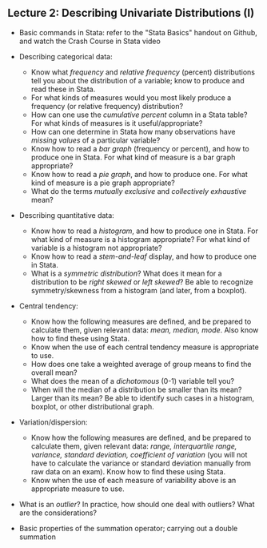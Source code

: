 ## Lecture 2: Describing Univariate Distributions (I)

* Basic commands in Stata: refer to the "Stata Basics" handout on Github, and watch the Crash Course in Stata video

* Describing categorical data:
	* Know what <em>frequency</em> and <em>relative frequency</em> (percent) distributions tell you about the distribution of a variable; know to produce and read these in Stata.
	* For what kinds of measures would you most likely produce a frequency (or relative frequency) distribution?
	* How can one use the <em>cumulative percent</em> column in a Stata table? For what kinds of measures is it useful/appropriate?
	* How can one determine in Stata how many observations have <em>missing values</em> of a particular variable?
	* Know how to read a <em>bar graph</em> (frequency or percent), and how to produce one in Stata. For what kind of measure is a bar graph appropriate?
	* Know how to read a <em>pie graph</em>, and how to produce one. For what kind of measure is a pie graph appropriate?
	* What do the terms <em>mutually exclusive</em> and <em>collectively exhaustive</em> mean?

* Describing quantitative data:
	* Know how to read a <em>histogram</em>, and how to produce one in Stata. For what kind of measure is a histogram appropriate? For what kind of variable is a histogram not appropriate?
	* Know how to read a <em>stem-and-leaf</em> display, and how to produce one in Stata.
	* What is a <em>symmetric distribution</em>? What does it mean for a distribution to be <em>right skewed</em> or <em>left skewed</em>? Be able to recognize symmetry/skewness from a histogram (and later, from a boxplot).

* Central tendency:
	* Know how the following measures are defined, and be prepared to calculate them, given relevant data: <em>mean, median, mode</em>. Also know how to find these using Stata.
	* Know when the use of each central tendency measure is appropriate to use.
	* How does one take a weighted average of group means to find the overall mean? 
	* What does the mean of a <em>dichotomous</em> (0-1) variable tell you?
	* When will the median of a distribution be smaller than its mean? Larger than its mean? Be able to identify such cases in a histogram, boxplot, or other distributional graph.

* Variation/dispersion:
	* Know how the following measures are defined, and be prepared to calculate them, given relevant data: <em>range, interquartile range, variance, standard deviation, coefficient of variation</em> (you will not have to calculate the variance or standard deviation manually from raw data on an exam). Know how to find these using Stata.
	* Know when the use of each measure of variability above is an appropriate measure to use. 

* What is an <em>outlier</em>? In practice, how should one deal with outliers? What are the considerations?

* Basic properties of the summation operator; carrying out a double summation
